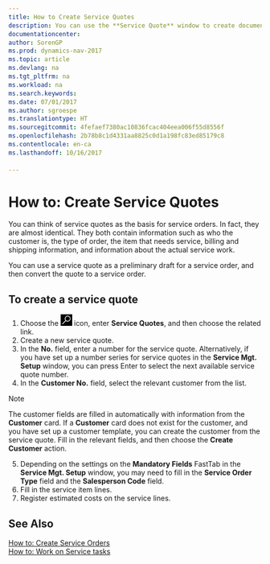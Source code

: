 ```yaml
---
title: How to Create Service Quotes
description: You can use the **Service Quote** window to create documents where you enter information about a service, such as repairs and maintenance, on service items by customer request. You can use a service quote as a preliminary draft for a service order, and then convert the quote to a service order.
documentationcenter: 
author: SorenGP
ms.prod: dynamics-nav-2017
ms.topic: article
ms.devlang: na
ms.tgt_pltfrm: na
ms.workload: na
ms.search.keywords: 
ms.date: 07/01/2017
ms.author: sgroespe
ms.translationtype: HT
ms.sourcegitcommit: 4fefaef7380ac10836fcac404eea006f55d8556f
ms.openlocfilehash: 2b78b8c1d4331aa8825c0d1a198fc83ed85179c8
ms.contentlocale: en-ca
ms.lasthandoff: 10/16/2017

---
```

# <a name="how-to-create-service-quotes"></a>How to: Create Service Quotes
You can think of service quotes as the basis for service orders. In fact, they are almost identical. They both contain information such as who the customer is, the type of order, the item that needs service, billing and shipping information, and information about the actual service work.
 
You can use a service quote as a preliminary draft for a service order, and then convert the quote to a service order.  
  
## <a name="to-create-a-service-quote"></a>To create a service quote  
1. Choose the ![Search for Page or Report](media/ui-search/search_small.png "Search for Page or Report icon") icon, enter **Service Quotes**, and then choose the related link.  
2. Create a new service quote.  
3. In the **No.** field, enter a number for the service quote. Alternatively, if you have set up a number series for service quotes in the **Service Mgt. Setup** window, you can press Enter to select the next available service quote number.  
4. In the **Customer No.**  field, select the relevant customer from the list.  

  > [!Note]  
  >  The customer fields are filled in automatically with information from the **Customer** card. If a **Customer** card does not exist for the customer, and you have set up a customer template, you can create the customer from the service quote. Fill in the relevant fields, and then choose the **Create Customer** action.  
  
5. Depending on the settings on the **Mandatory Fields** FastTab in the **Service Mgt. Setup** window, you may need to fill in the **Service Order Type** field and the **Salesperson Code** field.  
6. Fill in the service item lines.  
7. Register estimated costs on the service lines.  
  
## <a name="see-also"></a>See Also  
[How to: Create Service Orders](service-how-to-create-service-orders.md)  
[How to: Work on Service tasks](service-how-to-work-on-service-tasks.md)  

 
